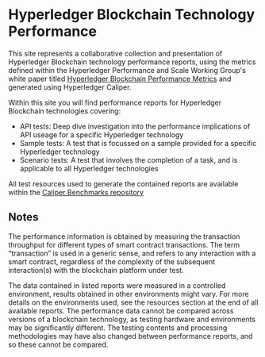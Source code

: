 # Hyperledger Blockchain Technology Performance

This site represents a collaborative collection and presentation of Hyperledger Blockchain technology performance reports, using the metrics defined within the Hyperledger Performance and Scale Working Group's white paper titled
[Hyperledger Blockchain Performance Metrics](https://www.hyperledger.org/resources/publications/blockchain-performance-metrics) and generated using Hyperledger Caliper.

Within this site you will find performance reports for Hyperledger Blockchain technologies covering:

 - API tests: Deep dive investigation into the performance implications of API useage for a specific Hyperledger technology
 - Sample tests: A test that is focussed on a sample provided for a specific Hyperledger technology
 - Scenario tests: A test that involves the completion of a task, and is applicable to all Hyperledger technologies

All test resources used to generate the contained reports are available within the [Caliper Benchmarks repository](https://github.com/hyperledger/caliper-benchmarks) 

## Notes
The performance information is obtained by measuring the transaction throughput for different types of smart contract transactions. The term “transaction” is used in a generic sense, and refers to any interaction with a smart contract, regardless of the complexity of the subsequent interaction(s) with the blockchain platform under test.

The data contained in listed reports were measured in a controlled environment, results obtained in other environments might vary. For more details on the environments used, see the resources section at the end of all available reports.
The performance data cannot be compared across versions of a blockchain technology, as testing hardware and environments may be significantly different. The testing contents and processing methodologies may have also changed between performance reports, and so these cannot be compared.
